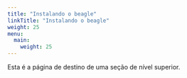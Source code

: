 ```yaml
---
title: "Instalando o beagle"
linkTitle: "Instalando o beagle"
weight: 25
menu:
  main:
    weight: 25
---
```


Esta é a página de destino de uma seção de nível superior.
